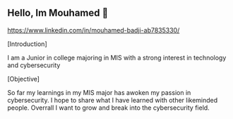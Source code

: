 ## Hello, Im Mouhamed 👋
https://www.linkedin.com/in/mouhamed-badji-ab7835330/

[Introduction]

I am a Junior in college majoring in MIS with a strong interest in technology and cybersecurity

[Objective]

So far my learnings in my MIS major has awoken my passion in cybersecurity. I hope to share what I have learned with other likeminded people. Overrall I want to grow and break into the cybersecurity field.
<!--
**MouhamedBadji444/Mouhamedbadji444** is a ✨ _special_ ✨ repository because its `README.md` (this file) appears on your GitHub profile.

Here are some ideas to get you started:

- 🔭 I’m currently working on ...
- 🌱 I’m currently learning ...
- 👯 I’m looking to collaborate on ...
- 🤔 I’m looking for help with ...
- 💬 Ask me about ...
- 📫 How to reach me: ...
- 😄 Pronouns: ...
- ⚡ Fun fact: ...
-->
